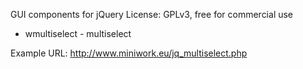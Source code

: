 GUI components for jQuery
License: GPLv3, free for commercial use

* wmultiselect - multiselect 


Example URL:
<a href="http://www.miniwork.eu/jq_multiselect.php">http://www.miniwork.eu/jq_multiselect.php</a>
